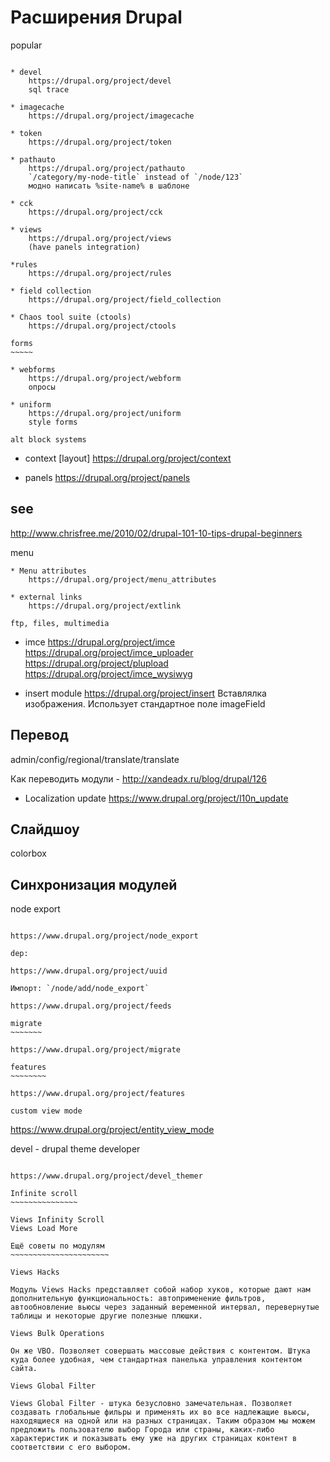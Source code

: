 Расширения Drupal
=================

popular
~~~~~~~

* devel
	https://drupal.org/project/devel
	sql trace

* imagecache
	https://drupal.org/project/imagecache

* token
	https://drupal.org/project/token

* pathauto
	https://drupal.org/project/pathauto
	`/category/my-node-title` instead of `/node/123`
	модно написать %site-name% в шаблоне

* cck
	https://drupal.org/project/cck

* views
	https://drupal.org/project/views
	(have panels integration)

*rules
	https://drupal.org/project/rules

* field collection
	https://drupal.org/project/field_collection

* Chaos tool suite (ctools)
	https://drupal.org/project/ctools

forms
~~~~~

* webforms
	https://drupal.org/project/webform
	опросы

* uniform
	https://drupal.org/project/uniform
	style forms

alt block systems
~~~~~~~~~~~~~~~~~
* context [layout]
	https://drupal.org/project/context

* panels
	https://drupal.org/project/panels

see
---
http://www.chrisfree.me/2010/02/drupal-101-10-tips-drupal-beginners


menu
~~~~
* Menu attributes
	https://drupal.org/project/menu_attributes

* external links
	https://drupal.org/project/extlink

ftp, files, multimedia
~~~~~~~~~~~~~~~~~~~~~~
* imce
	https://drupal.org/project/imce
	https://drupal.org/project/imce_uploader
		https://drupal.org/project/plupload
	https://drupal.org/project/imce_wysiwyg

* insert module
	https://drupal.org/project/insert
	Вставлялка изображения. Использует стандартное поле imageField

Перевод
-------

admin/config/regional/translate/translate

Как переводить модули - http://xandeadx.ru/blog/drupal/126

* Localization update
https://www.drupal.org/project/l10n_update

Слайдшоу
--------

colorbox

Синхронизация модулей
---------------------

node export
~~~~~~~~~~~

https://www.drupal.org/project/node_export

dep:

https://www.drupal.org/project/uuid

Импорт: `/node/add/node_export`

https://www.drupal.org/project/feeds

migrate
~~~~~~~

https://www.drupal.org/project/migrate

features
~~~~~~~~

https://www.drupal.org/project/features

custom view mode
~~~~~~~~~~~~~~~~

https://www.drupal.org/project/entity_view_mode

devel - drupal theme developer
~~~~~~~~~~~~~~~~~~~~~~~~~~~~~~

https://www.drupal.org/project/devel_themer

Infinite scroll
~~~~~~~~~~~~~~~

Views Infinity Scroll
Views Load More

Ещё советы по модулям
~~~~~~~~~~~~~~~~~~~~~~

Views Hacks

Модуль Views Hacks представляет собой набор хуков, которые дают нам дополнительную функциональность: автоприменение фильтров, автообновление вьюсы через заданный веременной интервал, перевернутые таблицы и некоторые другие полезные плюшки.

Views Bulk Operations

Он же VBO. Позволяет совершать массовые действия с контентом. Штука куда более удобная, чем стандартная панелька управления контентом сайта.

Views Global Filter

Views Global Filter - штука безусловно замечательная. Позволяет создавать глобальные фильры и применять их во все надлежащие вьюсы, находящиеся на одной или на разных страницах. Таким образом мы можем предложить пользователю выбор Города или страны, каких-либо характеристик и показывать ему уже на других страницах контент в соответствии с его выбором.

